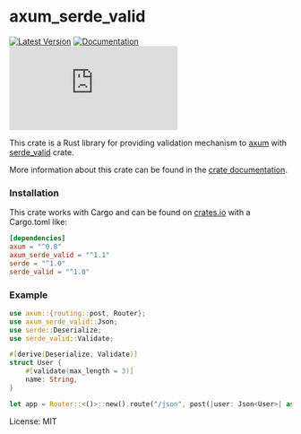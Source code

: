 # axum_serde_valid

[![Latest Version](https://img.shields.io/crates/v/axum_serde_valid.svg?color=green&style=flat-square)](https://crates.io/crates/axum_serde_valid)
[![Documentation](https://docs.rs/axum_serde_valid/badge.svg)](https://docs.rs/axum_serde_valid)
[![GitHub license](https://badgen.net/github/license/Naereen/Strapdown.js?style=flat-square)](https://github.com/Naereen/StrapDown.js/blob/master/LICENSE)

This crate is a Rust library for providing validation mechanism
to [axum](https://github.com/tokio-rs/axum) with [serde_valid](https://github.com/yassun7010/serde_valid) crate.

More information about this crate can be found in the [crate documentation](https://docs.rs/axum_serde_valid).

### Installation

This crate works with Cargo and can be found on [crates.io](https://crates.io/crates/axum_serde_valid) with a Cargo.toml like:

```toml
[dependencies]
axum = "^0.8"
axum_serde_valid = "^1.1"
serde = "^1.0"
serde_valid = "^1.0"
```

### Example

```rust
use axum::{routing::post, Router};
use axum_serde_valid::Json;
use serde::Deserialize;
use serde_valid::Validate;

#[derive(Deserialize, Validate)]
struct User {
    #[validate(max_length = 3)]
    name: String,
}

let app = Router::<()>::new().route("/json", post(|user: Json<User>| async move { "hello" }));
```

License: MIT
